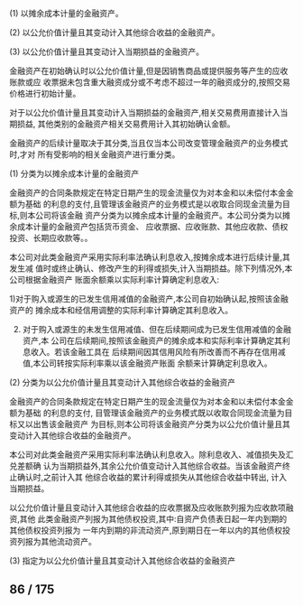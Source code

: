 (1) 以摊余成本计量的金融资产。

(2) 以公允价值计量且其变动计入其他综合收益的金融资产。

(3) 以公允价值计量且其变动计入当期损益的金融资产。

金融资产在初始确认时以公允价值计量,但是因销售商品或提供服务等产生的应收账款或应 收票据未包含重大融资成分或不考虑不超过一年的融资成分的,按照交易价格进行初始计量。

对于以公允价值计量且其变动计入当期损益的金融资产,相关交易费用直接计入当期损益, 其他类别的金融资产相关交易费用计入其初始确认金额。

金融资产的后续计量取决于其分类,当且仅当本公司改变管理金融资产的业务模式时,才对 所有受影响的相关金融资产进行重分类。

(1) 分类为以摊余成本计量的金融资产

金融资产的合同条款规定在特定日期产生的现金流量仅为对本金和以未偿付本金金额为基础 的利息的支付,且管理该金融资产的业务模式是以收取合同现金流量为目标,则本公司将该金融 资产分类为以摊余成本计量的金融资产。本公司分类为以摊余成本计量的金融资产包括货币资金、 应收票据、应收账款、其他应收款、债权投资、长期应收款等。。

本公司对此类金融资产采用实际利率法确认利息收入,按摊余成本进行后续计量,其发生减 值时或终止确认、修改产生的利得或损失,计入当期损益。除下列情况外,本公司根据金融资产 账面余额乘以实际利率计算确定利息收入:

1)对于购入或源生的已发生信用减值的金融资产,本公司自初始确认起,按照该金融资产的 摊余成本和经信用调整的实际利率计算确定其利息收入。

2) 对于购入或源生的未发生信用减值、但在后续期间成为已发生信用减值的金融资产,本 公司在后续期间,按照该金融资产的摊余成本和实际利率计算确定其利息收入。若该金融工具在 后续期间因其信用风险有所改善而不再存在信用减值,本公司转按实际利率乘以该金融资产账面 余额来计算确定利息收入。

(2) 分类为以公允价值计量且其变动计入其他综合收益的金融资产

金融资产的合同条款规定在特定日期产生的现金流量仅为对本金和以未偿付本金金额为基础 的利息的支付, 目管理该金融资产的业务模式既以收取合同现金流量为目标又以出售该金融资产 为目标,则本公司将该金融资产分类为以公允价值计量且其变动计入其他综合收益的金融资产。

本公司对此类金融资产采用实际利率法确认利息收入。除利息收入、减值损失及汇兑差额确 认为当期损益外,其余公允价值变动计入其他综合收益。当该金融资产终止确认时,之前计入其 他综合收益的累计利得或损失从其他综合收益中转出, 计入当期损益。

以公允价值计量且变动计入其他综合收益的应收票据及应收账款列报为应收款项融资,其他 此类金融资产列报为其他债权投资,其中:自资产负债表日起一年内到期的其他债权投资列报为 一年内到期的非流动资产,原到期日在一年以内的其他债权投资列报为其他流动资产。

(3) 指定为以公允价值计量且其变动计入其他综合收益的金融资产

## 86 / 175